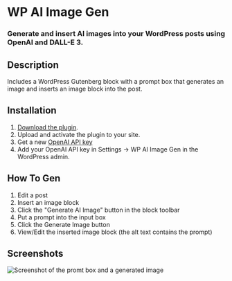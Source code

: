 # WP AI Image Gen
### Generate and insert AI images into your WordPress posts using OpenAI and DALL-E 3.

## Description
Includes a WordPress Gutenberg block with a prompt box that generates an image and inserts an image block into the post.

## Installation
1. [Download the plugin](https://github.com/jacobschweitzer/wp-ai-image-gen/archive/refs/heads/main.zip).
2. Upload and activate the plugin to your site.
3. Get a new [OpenAI API key](https://platform.openai.com/api-keys)
4. Add your OpenAI API key in Settings -> WP AI Image Gen in the WordPress admin.

## How To Gen
1. Edit a post
2. Insert an image block
3. Click the "Generate AI Image" button in the block toolbar
4. Put a prompt into the input box
5. Click the Generate Image button
6. View/Edit the inserted image block (the alt text contains the prompt)

## Screenshots
![Screenshot of the promt box and a generated image](https://github.com/jacobschweitzer/wp-ai-image-gen/blob/main/assets/screenshot.png)
